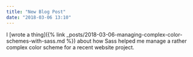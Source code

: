 ```yaml
---
title: "New Blog Post"
date: "2018-03-06 13:10"
---
```


I [wrote a thing]({% link _posts/2018-03-06-managing-complex-color-schemes-with-sass.md %}) about how Sass helped me manage a rather complex color scheme for a recent website project.
